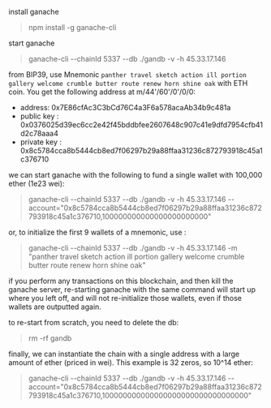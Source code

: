 install ganache

> npm install -g ganache-cli

start ganache

> ganache-cli --chainId 5337 --db ./gandb -v -h 45.33.17.146

from BIP39, use Mnemonic `panther travel sketch action ill portion gallery welcome crumble butter route renew horn shine oak` with ETH coin. You get the following address at m/44'/60'/0'/0/0:

* address: 0x7E86cfAc3C3bCd76C4a3F6a578acaAb34b9c481a
* public key : 0x0376025d39ec6cc2e42f45bddbfee2607648c907c41e9dfd7954cfb41d2c78aaa4
* private key : 0x8c5784cca8b5444cb8ed7f06297b29a88ffaa31236c872793918c45a1c376710

we can start ganache with the following to fund a single wallet with 100,000 ether (1e23 wei): 

> ganache-cli --chainId 5337 --db ./gandb -v -h 45.33.17.146  --account="0x8c5784cca8b5444cb8ed7f06297b29a88ffaa31236c872793918c45a1c376710,100000000000000000000000"  

or, to initialize the first 9 wallets of a mnemonic, use :

> ganache-cli --chainId 5337 --db ./gandb -v -h 45.33.17.146  -m "panther travel sketch action ill portion gallery welcome crumble butter route renew horn shine oak"

if you perform any transactions on this blockchain, and then kill the ganache server, re-starting ganache with the same command will start up where you left off, and will not re-initialize those wallets, even if those wallets are outputted again.

to re-start from scratch, you need to delete the db:

> rm -rf gandb  

finally, we can instantiate the chain with a single address with a large amount of ether (priced in wei).  This example is 32 zeros, so 10^14 ether:

> ganache-cli --chainId 5337 --db ./gandb -v -h 45.33.17.146  --account="0x8c5784cca8b5444cb8ed7f06297b29a88ffaa31236c872793918c45a1c376710,100000000000000000000000000000000" 
